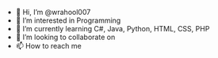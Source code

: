 - 👋 Hi, I’m @wrahool007
- 👀 I’m interested in Programming
- 🌱 I’m currently learning C#, Java, Python, HTML, CSS, PHP
- 💞️ I’m looking to collaborate on 
- 📫 How to reach me 

<!---
wrahool007/wrahool007 is a ✨ special ✨ repository because its `README.md` (this file) appears on your GitHub profile.
You can click the Preview link to take a look at your changes.
--->

